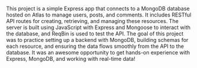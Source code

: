 This project is a simple Express app that connects to a MongoDB database hosted on Atlas to manage users, posts, and comments. It includes RESTful API routes for creating, retrieving, and managing these resources. The server is built using JavaScript with Express and Mongoose to interact with the database, and ReqBin is used to test the API. The goal of this project was to practice setting up a backend with MongoDB, building schemas for each resource, and ensuring the data flows smoothly from the API to the database. It was an awesome opportunity to get hands-on experience with Express, MongoDB, and working with real-time data!
